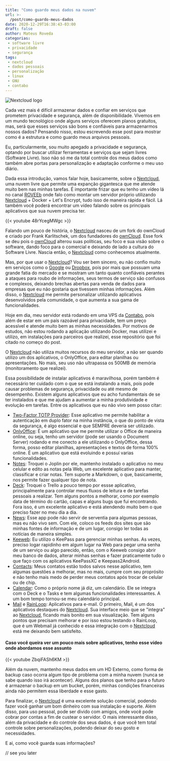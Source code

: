 ```yaml
---
title: "Como guardo meus dados na nuvem"
url: >-
  /post/como-guardo-meus-dados
date: 2020-12-29T16:38:43-03:00
draft: false
author: Mateus Roveda
categorias:
 - software livre
 - privacidade
 - segurança
tags:
 - nextcloud
 - dados pessoais
 - personalização
 - linux
 - GNU
 - contabo
---
```


![Nextcloud logo](/images/uploads/nextcloud.png)

Cada vez mais é difícil armazenar dados e confiar em serviços que prometem privacidade e segurança, além de disponibilidade. Vivemos em um mundo tecnológico onde alguns serviços oferecem planos gratuitos, mas, será que esses serviços são bons e confiáveis para armazenarmos nossos dados? Pensando nisso, estou escrevendo esse post para mostrar como é a estrutura e como guardo meus arquivos pessoais.

Eu, particularmente, sou muito apegado a privacidade e segurança, optando por buscar utilizar ferramentas e serviços que sejam livres (Software Livre). Isso não só me da total controle dos meus dados como também abre portas para personalização e adaptação conforme o meu uso diário.

Dada essa introdução, vamos falar hoje, basicamente, sobre o [Nextcloud](https://nextcloud.com/), uma nuvem livre que permite uma expanção gigantesca que me atende muito bem nas minhas tarefas. É importante frizar que eu tenho um vídeo lá no canal [ROVEEb](https://www.youtube.com/roveeb) onde falo como montar um servidor próprio utilizando [Nextcloud](https://nextcloud.com/) + Docker + Let's Encrypt, tudo isso de maneira rápida e fácil. Lá também você poderá encontrar um vídeo falando sobre os principais aplicativos que sua nuvem precisa ter.

{{< youtube 48rYcegMWgc >}}

Falando um pouco de história, o [Nextcloud](https://nextcloud.com/) nasceu de um fork do ownCloud e criado por Frank Karlitschek, um dos fundadores do [ownCloud](https://owncloud.com/). Esse fork se deu pois o [ownCloud](https://owncloud.com/) alterou suas políticas, seu foco e sua visão sobre o software, dando foco para o comercial e deixando de lado a cultura do Software Livre. Nascia então, o [Nextcloud](https://nextcloud.com/) como conhecemos atualmente.

Mas, por que usar o [Nextcloud](https://nextcloud.com/)? Vou ser bem sincero, eu não confio muito em serviços como o [Google](https://drive.google.com) ou [Dropbox](https://www.dropbox.com/pt_BR/), pois por mais que possuam uma grande fatia do mercado e se mostram um tanto quanto confiáveis perantes a ataques para roubo de informações, seus termos de serviço são confusos e complexos, deixando brechas abertas para venda de dados para empresas que eu não gostaria que tivessem minhas informações. Além disso, o [Nextcloud](https://nextcloud.com/) me permite personalizar utilizando aplicativos desenvolvidos pela comunidade, o que aumenta a sua gama de funcionalidades.

Hoje em dia, meu servidor está rodando em uma VPS da [Contabo](https://contabo.com/), pois além de estar em um país razoável para privacidade, tem um preço acessível e atende muito bem as minhas necessidades. Por motivos de estudos, não estou rodando a aplicação utilizando Docker, mas utilizei e utilizo, em instalações para parceiros que realizei, esse repositório que foi citado no começo do post.

O [Nextcloud](https://nextcloud.com/) não utiliza muitos recursos do meu servidor, a não ser quando utilizo um dos aplicativos, o OnlyOffice, para editar planilhas ou apresentações. No mais, seu uso não ultrapassa os 500MB de memória (monitoramento que realizei).

Essa possibilidade de instalar aplicativos é maravilhosa, porém também é necessário ter cuidado com o que se está instalando a mais, pois pode causar problemas de segurança, privacidade ou até mesmo de desempenho. Existem alguns aplicativos que eu acho fundamentais de se ter instalados e que me ajudam a aumentar a minha produtividade e evolução em tarefas. Entre os aplicativos que eu não vivo sem posso citar: 
- [Two-Factor TOTP Provider](https://github.com/nextcloud/twofactor_totp#readme): Esse aplicativo me permite habilitar a autenticação em duplo fator na minha instância, o que do ponto de vista da segurança, é algo essencial e que SEMPRE deveria ser utilizado.
- [OnlyOffice](https://www.onlyoffice.com/): É um aplicativo que me permite utilizar o Office de maneira online, ou seja, tenho um servidor (pode ser usando o Document Server) rodando e me conecto a ele utilizando o OnlyOffice, dessa forma, posso editar planilhas, apresentações e textos de forma 100% online. É um aplicativo que está evoluindo e possuí varias funcionalidades.
- [Notes](https://github.com/nextcloud/notes): Troquei o Joplin por ele, mantenho instalado o aplicativo no meu celular e edito as notas pela Web, um excelente aplicativo para manter, classificar e criar notas. Tem suporte a Markdown, o que, basicamente, nos permite fazer qualquer tipo de nota.
- [Deck](https://github.com/nextcloud/deck): Troquei o Trello a pouco tempo por essse aplicativo, principalmente para controlar meus fluxos de leitura e de tarefas pessoais a realizar. Tem alguns pontos a melhorar, como por exemplo data de término do cartão, capas e alguns bugs que fui encontrando. Fora isso, é um excelente aplicativo e está atendendo muito bem o que preciso fazer no meu dia a dia.
- [News](https://github.com/nextcloud/news): Esse app pode não servir de serventia para algumas pessoas, mas eu não vivo sem. Com ele, coloco os feeds dos sites que são minhas fontes de informação e de um lugar, consigo ler todas as notícias de maneira simples. 
- [Keeweb](https://github.com/jhass/nextcloud-keeweb): Eu utilizo o KeePass para gerenciar minhas senhas. As vezes, preciso logar rapidinho em algum lugar na Web para pegar uma senha de um serviço ou algo parecido, então, com o Keeweb consigo abrir meu banco de dados, alterar minhas senhas e fazer praticamente tudo o que faço com os aplicativos KeePassXC e Keepass2Android.
- [Contacts](https://github.com/nextcloud/contacts#readme): Meus contatos estão todos salvos nesse aplicativo, tem algumas questões a melhorar, mas no mais, cumpre com seu proprósito e não tenho mais medo de perder meus contatos após trocar de celular ou de chip.
- [Calendar](https://github.com/nextcloud/calendar/): Como o próprio nome já diz, um calendário. Ele se integra com o Deck e o Tasks e tem algumas funcionalidades interessantes. A um bom tempo tornou-se meu calendário principal.
- [Mail](https://github.com/nextcloud/mail#readme) e [RainLoop](https://github.com/pierre-alain-b/rainloop-nextcloud): Aplicativos para e-mail. O primeiro, Mail, é um dos aplicativos destaques do [Nextcloud](https://nextcloud.com/). Sua interface meio que se "integra" ao [Nextcloud](https://nextcloud.com/), ficando mais bonito em sua visualização. Tem alguns pontos que precisam melhorar e por isso estou testando o RainLoop, que é um Webmail já conhecido e essa integração com o [Nextcloud](https://nextcloud.com/) está me deixando bem satisfeito.

#### Caso você queira ver um pouco mais sobre aplicativos, tenho esse vídeo onde abordamos esse assunto
{{< youtube ZbqiFASh6KM >}}

Além da nuvem, mantenho meus dados em um HD Externo, como forma de backup caso ocorra algum tipo de problema com a minha nuvem (nunca se sabe quando isso irá acontecer). Alguns dos planos que tenho para o futuro é armazenar o backup em um bucket, porém, minhas condições financeiras ainda não permitem essa liberdade e esse gasto.

Para finalizar, o [Nextcloud](https://nextcloud.com/) é uma excelente solução comercial, podendo fazer você ganhar um bom dinheiro com sua instalação e suporte. Além disso, para uso pessoal, pode ser divido com amigos, onde você pode cobrar por contas a fim de custear o servidor. O mais interessante disso, além da privacidade e do controle dos seus dados, é que você tem total controle sobre personalizações, podendo deixar do seu gosto e necessidades.

E ai, como você guarda suas informações?

// see you later